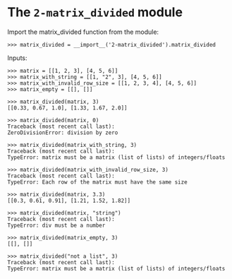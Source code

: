 The ``2-matrix_divided`` module
======================

Import the matrix_divided function from the module:

    >>> matrix_divided = __import__('2-matrix_divided').matrix_divided

Inputs:

    >>> matrix = [[1, 2, 3], [4, 5, 6]]
    >>> matrix_with_string = [[1, "2", 3], [4, 5, 6]]
    >>> matrix_with_invalid_row_size = [[1, 2, 3, 4], [4, 5, 6]]
    >>> matrix_empty = [[], []]

    >>> matrix_divided(matrix, 3)
    [[0.33, 0.67, 1.0], [1.33, 1.67, 2.0]]

    >>> matrix_divided(matrix, 0)
    Traceback (most recent call last):
    ZeroDivisionError: division by zero

    >>> matrix_divided(matrix_with_string, 3)
    Traceback (most recent call last):
    TypeError: matrix must be a matrix (list of lists) of integers/floats

    >>> matrix_divided(matrix_with_invalid_row_size, 3)
    Traceback (most recent call last):
    TypeError: Each row of the matrix must have the same size

    >>> matrix_divided(matrix, 3.3)
    [[0.3, 0.61, 0.91], [1.21, 1.52, 1.82]]

    >>> matrix_divided(matrix, "string")
    Traceback (most recent call last):
    TypeError: div must be a number

    >>> matrix_divided(matrix_empty, 3)
    [[], []]

    >>> matrix_divided("not a list", 3)
    Traceback (most recent call last):
    TypeError: matrix must be a matrix (list of lists) of integers/floats
